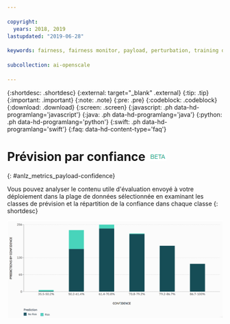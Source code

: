 ```yaml
---

copyright:
  years: 2018, 2019
lastupdated: "2019-06-28"

keywords: fairness, fairness monitor, payload, perturbation, training data, debiased

subcollection: ai-openscale

---
```


{:shortdesc: .shortdesc}
{:external: target="_blank" .external}
{:tip: .tip}
{:important: .important}
{:note: .note}
{:pre: .pre}
{:codeblock: .codeblock}
{:download: .download}
{:screen: .screen}
{:javascript: .ph data-hd-programlang='javascript'}
{:java: .ph data-hd-programlang='java'}
{:python: .ph data-hd-programlang='python'}
{:swift: .ph data-hd-programlang='swift'}
{:faq: data-hd-content-type='faq'}


# Prévision par confiance ![étiquette bêta](images/beta.png)
{: #anlz_metrics_payload-confidence}

Vous pouvez analyser le contenu utile d'évaluation envoyé à votre déploiement dans la plage de données sélectionnée
en examinant les classes de prévision et la répartition de la confiance dans chaque classe
{: shortdesc}

   ![graphique mappant la répartition de la prévision en confiance](images/by_confidence.png)
